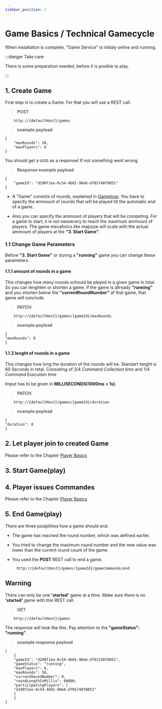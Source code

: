 ```yaml
---
sidebar_position: 2
---
```


# Game Basics / Technical Gamecycle

When installation is complete, "Game Service" is initialy online and running.

:::danger Take care

There is some preparation needed, before it is posible to play.

:::

## 1. Create Game

First step is to create a Game. For that you will use a REST call.

>**POST**

        http://{defaultHost}/games

>**example payload**

    {
        "maxRounds": 58,
        "maxPlayers": 6
    }

You should get a `UUID` as a response! If not something went wrong.

>**Response example payload**

    {
        "gameId": "d290f1ee-6c54-4b01-90e6-d701748f0851"
    }

* A "Game" consists of rounds, explained in [Gameloop](https://the-microservice-dungeon.github.io/docs/rules/gameloop). You have to specify the ammount of  rounds that will be played till the automatic end of a game.

* Also you can specify the ammount of players that will be competing. For a game to start, it is not nessecery to reach the maximum ammount of players. The game mecahnics like mapsize will scale with the actual ammount of players at the **"3. Start Game"**.

### 1.1 Change Game Parameters

Before **"3. Start Game"** or during a  **"running"** game you can change these parameters.

#### 1.1.1 amount of rounds in a game

This changes how many rounds schould be played in a given game in total.
So you can lenghten or shorten a game.
If the game is allready **"running"** and you shorten below the **"currentRoundNumber"** af that game, that game will conclude.

>**PATCH**

        http://{defaultHost}/games/{gameId}/maxRounds

>**example payload**

    {
    "maxRounds": 0
    }

#### 1.1.2 lenght of rounds in a game

This changes how long the duration of the rounds will be.
Standart lenght is 60 Seconds in total. Consisting of 3/4 *Command Collection time* and 1/4 *Command Execution time*

Imput has to be given in **MILLISECONDS(1000ms = 1s)**.

>**PATCH**

        http://{defaultHost}/games/{gameId}/duration

>**example payload**

    {
    "duration": 0
    }

## 2. Let player join to created Game

Please refer to the Chapter [Player Basics](https://the-microservice-dungeon.github.io/docs/quickGuide/howToBuildAPlayer)

## 3. Start Game(play)

## 4. Player issues Commandes

Please refer to the Chapter [Player Basics](https://the-microservice-dungeon.github.io/docs/quickGuide/howToBuildAPlayer)

## 5. End Game(play)

There are three posipilities how a game should end.

* The game has reached the round number, which was defined earlier.

* You tried to change the maximum round number and the new value was lower than the current round count of the game.

* You used the **POST** REST call to end a game.

        http://{defaultHost}/games/{gameId}/gameCommands/end

## Warning

There can only be one **'started'** game at a time.
Make sure there is no **'started'** game with this REST call.

> **GET**

        http://{defaultHost}/games

The response will look like this. Pay attention to the **"gameStatus": "running"**.

>**example response payload**

    [
        {
        "gameId": "d290f1ee-6c54-4b01-90e6-d701748f0851",
        "gameStatus": "running",
        "maxPlayers": 6,
        "maxRounds": 58,
        "currentRoundNumber": 0,
        "roundLengthInMillis": 60000,
        "participatingPlayers": [
        "d290f1ee-6c54-4b01-90e6-d701748f0851"
        ]
        }
    ]
